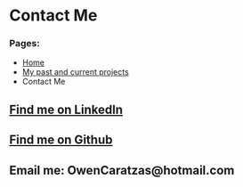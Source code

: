 <body>
	<h1>
		Contact Me
	</h1>
	<h3> Pages: </h3>
	<ul>
		<li><a href="index.html">Home</a></li>
		<li><a href="MyProjects.html">My past and current projects</a></li>
		<li>Contact Me</li>
	</ul>
	<h2>
	<a href="https://www.linkedin.com/in/owen-caratzas/" target="_blank"> Find me on LinkedIn</a>
	</h2>
	<h2>
	<a href="https://github.com/OwenCaratzas" target="_blank">Find me on Github</a>
	</h2>
	<h2>
	Email me: OwenCaratzas@hotmail.com
	</h2>
</body>
